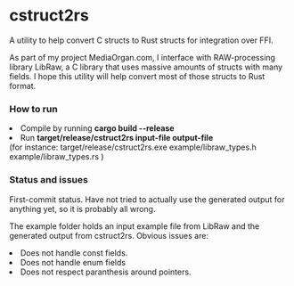 # cstruct2rs
<p>A utility to help convert C structs to Rust structs for integration over FFI.</p>

<p>As part of my project MediaOrgan.com, I interface with RAW-processing library LibRaw, a C library that uses massive amounts of structs with many fields. I hope this utility will help convert most of those structs to Rust format.</p>

### How to run
<li/>Compile by running <b>cargo build --release</b><br/>
<li/>Run <b>target/release/cstruct2rs input-file output-file</b><br/>
(for instance: target/release/cstruct2rs.exe example/libraw_types.h example/libraw_types.rs )

### Status and issues
<p>First-commit status. Have not tried to actually use the generated output for anything yet, so it is probably all wrong.</p>
<p>The example folder holds an input example file from LibRaw and the generated output from cstruct2rs. Obvious issues are:</p>
<li/>Does not handle const fields.
<li/>Does not handle enum fields
<li/>Does not respect paranthesis around pointers.
